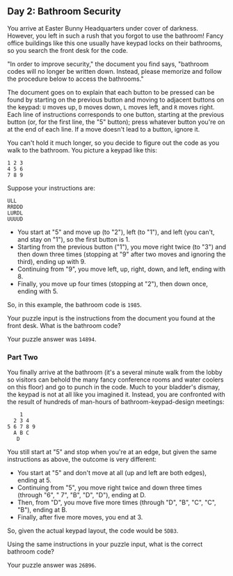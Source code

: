 ## Day 2: Bathroom Security

You arrive at Easter Bunny Headquarters under cover of darkness. However, you
left in such a rush that you forgot to use the bathroom! Fancy office buildings
like this one usually have keypad locks on their bathrooms, so you search the
front desk for the code.

"In order to improve security," the document you find says, "bathroom codes will
no longer be written down. Instead, please memorize and follow the procedure
below to access the bathrooms."

The document goes on to explain that each button to be pressed can be found by
starting on the previous button and moving to adjacent buttons on the
keypad: `U` moves up, `D` moves down, `L` moves left, and `R` moves right. Each
line of instructions corresponds to one button, starting at the previous
button (or, for the first line, the "5" button); press whatever button you're on
at the end of each line. If a move doesn't lead to a button, ignore it.

You can't hold it much longer, so you decide to figure out the code as you walk
to the bathroom. You picture a keypad like this:

```text
1 2 3
4 5 6
7 8 9
```

Suppose your instructions are:

```text
ULL
RRDDD
LURDL
UUUUD
```

* You start at "5" and move up (to "2"), left (to "1"), and left (you can't, and
  stay on "1"), so the first button is 1.
* Starting from the previous button ("1"), you move right twice (to "3") and
  then down three times (stopping at "9" after two moves and ignoring the
  third), ending up with 9.
* Continuing from "9", you move left, up, right, down, and left, ending with 8.
* Finally, you move up four times (stopping at "2"), then down once, ending with
  5.

So, in this example, the bathroom code is `1985`.

Your puzzle input is the instructions from the document you found at the front
desk. What is the bathroom code?

Your puzzle answer was `14894`.

### Part Two

You finally arrive at the bathroom (it's a several minute walk from the lobby so
visitors can behold the many fancy conference rooms and water coolers on this
floor) and go to punch in the code. Much to your bladder's dismay, the keypad is
not at all like you imagined it. Instead, you are confronted with the result of
hundreds of man-hours of bathroom-keypad-design meetings:

```text
    1
  2 3 4
5 6 7 8 9
  A B C
   D
```

You still start at "5" and stop when you're at an edge, but given the same
instructions as above, the outcome is very different:

* You start at "5" and don't move at all (up and left are both edges), ending at
  5.
* Continuing from "5", you move right twice and down three times (through "6", "
  7", "B", "D", "D"), ending at D.
* Then, from "D", you move five more times (through "D", "B", "C", "C", "B"),
  ending at B.
* Finally, after five more moves, you end at 3.

So, given the actual keypad layout, the code would be `5DB3`.

Using the same instructions in your puzzle input, what is the correct bathroom
code?

Your puzzle answer was `26B96`.
